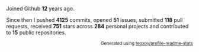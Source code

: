 Joined Github **12** years ago.

Since then I pushed **4125** commits, opened **51** issues, submitted **118** pull requests, received **751** stars across **284** personal projects and contributed to **15** public repositories.

<p align="right"><sub>Generated using <a href="https://github.com/marketplace/actions/profile-readme-stats">teoxoy/profile-readme-stats</a></sub></p>
